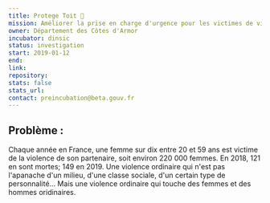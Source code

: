 ```yaml
---
title: Protege Toit 🏡
mission: Améliorer la prise en charge d'urgence pour les victimes de violences conjugales
owner: Département des Côtes d'Armor
incubator: dinsic 
status: investigation
start: 2019-01-12
end: 
link:
repository: 
stats: false 
stats_url: 
contact: preincubation@beta.gouv.fr
---
```


## Problème :
Chaque année en France, une femme sur dix entre 20 et 59 ans est victime de la violence de son partenaire, soit environ 220 000 femmes.
En 2018, 121 en sont mortes; 149 en 2019.
Une violence ordinaire qui n'est pas l'apanache d'un milieu, d'une classe sociale, d'un certain type de personnalité... Mais une violence ordinaire qui touche des femmes et des hommes oridinaires.
